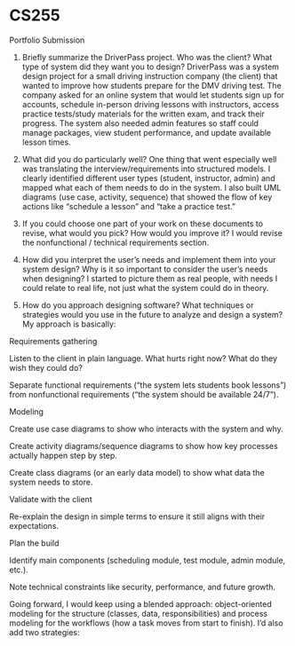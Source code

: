 # CS255
Portfolio Submission


1. Briefly summarize the DriverPass project. Who was the client? What type of system did they want you to design?
DriverPass was a system design project for a small driving instruction company (the client) that wanted to improve how students prepare for the DMV driving test. The company asked for an online system that would let students sign up for accounts, schedule in-person driving lessons with instructors, access practice tests/study materials for the written exam, and track their progress. The system also needed admin features so staff could manage packages, view student performance, and update available lesson times.


2. What did you do particularly well?
One thing that went especially well was translating the interview/requirements into structured models. I clearly identified different user types (student, instructor, admin) and mapped what each of them needs to do in the system. I also built UML diagrams (use case, activity, sequence) that showed the flow of key actions like “schedule a lesson” and “take a practice test.”


3. If you could choose one part of your work on these documents to revise, what would you pick? How would you improve it?
I would revise the nonfunctional / technical requirements section.


4. How did you interpret the user’s needs and implement them into your system design? Why is it so important to consider the user’s needs when designing?
I started to picture them as real people, with needs I could relate to real life, not just what the system could do in theory.


5. How do you approach designing software? What techniques or strategies would you use in the future to analyze and design a system?
My approach is basically:

Requirements gathering

Listen to the client in plain language. What hurts right now? What do they wish they could do?

Separate functional requirements (“the system lets students book lessons”) from nonfunctional requirements (“the system should be available 24/7”).

Modeling

Create use case diagrams to show who interacts with the system and why.

Create activity diagrams/sequence diagrams to show how key processes actually happen step by step.

Create class diagrams (or an early data model) to show what data the system needs to store.

Validate with the client

Re-explain the design in simple terms to ensure it still aligns with their expectations.

Plan the build

Identify main components (scheduling module, test module, admin module, etc.).

Note technical constraints like security, performance, and future growth.

Going forward, I would keep using a blended approach: object-oriented modeling for the structure (classes, data, responsibilities) and process modeling for the workflows (how a task moves from start to finish). I’d also add two strategies:


